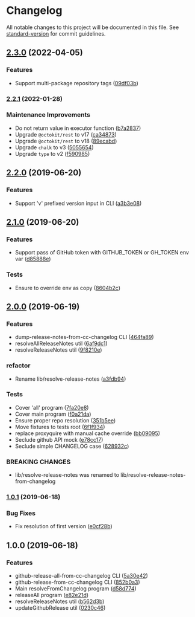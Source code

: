 # Changelog

All notable changes to this project will be documented in this file. See [standard-version](https://github.com/conventional-changelog/standard-version) for commit guidelines.

## [2.3.0](https://github.com/medikoo/gh-release-from-cc-changelog/compare/v2.2.1...v2.3.0) (2022-04-05)

### Features

- Support multi-package repository tags ([09df03b](https://github.com/medikoo/gh-release-from-cc-changelog/commit/09df03bc3cd33bfcb8c5fdd6788eb9daf89c96d2))

### [2.2.1](https://github.com/medikoo/gh-release-from-cc-changelog/compare/v2.2.0...v2.2.1) (2022-01-28)

### Maintenance Improvements

- Do not return value in executor function ([b7a2837](https://github.com/medikoo/gh-release-from-cc-changelog/commit/b7a283752d1721de3a220a0de380ece606032638))
- Upgrade `@octokit/rest` to v17 ([ca34873](https://github.com/medikoo/gh-release-from-cc-changelog/commit/ca348736bac5df44945148f729ae88d7f6529e9f))
- Upgrade `@octokit/rest` to v18 ([89ecabd](https://github.com/medikoo/gh-release-from-cc-changelog/commit/89ecabda4c1351053ed931576aa5001a65086b92))
- Upgrade `chalk` to v3 ([5055654](https://github.com/medikoo/gh-release-from-cc-changelog/commit/5055654f3134a6c10504e4ff173e6149716c2ef6))
- Upgrade `type` to v2 ([f590985](https://github.com/medikoo/gh-release-from-cc-changelog/commit/f59098579cc87f1755c529bc4087a7ae1f3341e5))

## [2.2.0](https://github.com/medikoo/gh-release-from-cc-changelog/compare/v2.1.0...v2.2.0) (2019-06-20)

### Features

- Support 'v' prefixed version input in CLI ([a3b3e08](https://github.com/medikoo/gh-release-from-cc-changelog/commit/a3b3e08))

## [2.1.0](https://github.com/medikoo/gh-release-from-cc-changelog/compare/v2.0.0...v2.1.0) (2019-06-20)

### Features

- Support pass of GitHub token with GITHUB_TOKEN or GH_TOKEN env var ([d85888e](https://github.com/medikoo/gh-release-from-cc-changelog/commit/d85888e))

### Tests

- Ensure to override env as copy ([8604b2c](https://github.com/medikoo/gh-release-from-cc-changelog/commit/8604b2c))

## [2.0.0](https://github.com/medikoo/gh-release-from-cc-changelog/compare/v1.0.1...v2.0.0) (2019-06-19)

### Features

- dump-release-notes-from-cc-changelog CLI ([464fa89](https://github.com/medikoo/gh-release-from-cc-changelog/commit/464fa89))
- resolveAllReleaseNotes util ([6af9dc1](https://github.com/medikoo/gh-release-from-cc-changelog/commit/6af9dc1))
- resolveReleaseNotes util ([9f8210e](https://github.com/medikoo/gh-release-from-cc-changelog/commit/9f8210e))

### refactor

- Rename lib/resolve-release-notes ([a3fdb94](https://github.com/medikoo/gh-release-from-cc-changelog/commit/a3fdb94))

### Tests

- Cover 'all' program ([7fa20e8](https://github.com/medikoo/gh-release-from-cc-changelog/commit/7fa20e8))
- Cover main program ([f0a21da](https://github.com/medikoo/gh-release-from-cc-changelog/commit/f0a21da))
- Ensure proper repo resolution ([351b5ee](https://github.com/medikoo/gh-release-from-cc-changelog/commit/351b5ee))
- Move fixtures to tests root ([6f1f934](https://github.com/medikoo/gh-release-from-cc-changelog/commit/6f1f934))
- replace proxyquire with manual cache override ([bb09095](https://github.com/medikoo/gh-release-from-cc-changelog/commit/bb09095))
- Seclude github API mock ([e78cc17](https://github.com/medikoo/gh-release-from-cc-changelog/commit/e78cc17))
- Seclude simple CHANGELOG case ([628932c](https://github.com/medikoo/gh-release-from-cc-changelog/commit/628932c))

### BREAKING CHANGES

- lib/resolve-release-notes was renamed to lib/resolve-release-notes-from-changelog

### [1.0.1](https://github.com/medikoo/gh-release-from-cc-changelog/compare/v1.0.0...v1.0.1) (2019-06-18)

### Bug Fixes

- Fix resolution of first version ([e0cf28b](https://github.com/medikoo/gh-release-from-cc-changelog/commit/e0cf28b))

## 1.0.0 (2019-06-18)

### Features

- github-release-all-from-cc-changelog CLI ([5a30e42](https://github.com/medikoo/gh-release-from-cc-changelog/commit/5a30e42))
- github-release-from-cc-changelog CLI ([852b0a3](https://github.com/medikoo/gh-release-from-cc-changelog/commit/852b0a3))
- Main resolveFromChangelog program ([d58d774](https://github.com/medikoo/gh-release-from-cc-changelog/commit/d58d774))
- releaseAll program ([e82e21d](https://github.com/medikoo/gh-release-from-cc-changelog/commit/e82e21d))
- resolveReleaseNotes util ([b562d3b](https://github.com/medikoo/gh-release-from-cc-changelog/commit/b562d3b))
- updateGithubRelease util ([0230c46](https://github.com/medikoo/gh-release-from-cc-changelog/commit/0230c46))
